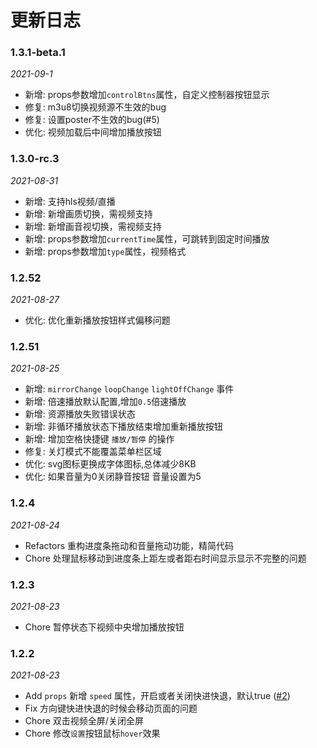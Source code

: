 <!--
 * @Author: web.王晓冬
 * @Date: 2021-08-24 14:50:14
 * @LastEditors: web.王晓冬
 * @LastEditTime: 2021-09-01 15:22:13
 * @Description: file content
-->
<style scoped>

</style>
# 更新日志
### 1.3.1-beta.1
*2021-09-1*
- 新增: props参数增加`controlBtns`属性，自定义控制器按钮显示
- 修复: m3u8切换视频源不生效的bug
- 修复: 设置poster不生效的bug(#5)
- 优化: 视频加载后中间增加播放按钮
### 1.3.0-rc.3
*2021-08-31*

- 新增: 支持hls视频/直播 
- 新增: 新增画质切换，需视频支持
- 新增: 新增画音视切换，需视频支持
- 新增: props参数增加`currentTime`属性，可跳转到固定时间播放
- 新增: props参数增加`type`属性，视频格式

### 1.2.52
*2021-08-27*

- 优化: 优化重新播放按钮样式偏移问题

### 1.2.51
*2021-08-25*

- 新增: `mirrorChange` `loopChange` `lightOffChange` 事件
- 新增: 倍速播放默认配置,增加`0.5`倍速播放
- 新增: 资源播放失败错误状态
- 新增: 非循环播放状态下播放结束增加重新播放按钮
- 新增: 增加空格快捷键 `播放/暂停` 的操作
- 修复: 关灯模式不能覆盖菜单栏区域
- 优化: svg图标更换成字体图标,总体减少8KB
- 优化: 如果音量为0关闭静音按钮 音量设置为5


### 1.2.4
*2021-08-24*

- Refactors 重构进度条拖动和音量拖动功能，精简代码
- Chore 处理鼠标移动到进度条上距左或者距右时间显示显示不完整的问题
### 1.2.3
*2021-08-23*

- Chore 暂停状态下视频中央增加播放按钮

### 1.2.2 
*2021-08-23*

- Add `props` 新增 `speed` 属性，开启或者关闭快进快退，默认true ([#2](https://github.com/xdlumia/vue3-video-play/issues/2))
- Fix 方向键快进快退的时候会移动页面的问题
- Chore 双击视频全屏/关闭全屏
- Chore 修改`设置`按钮鼠标`hover`效果

